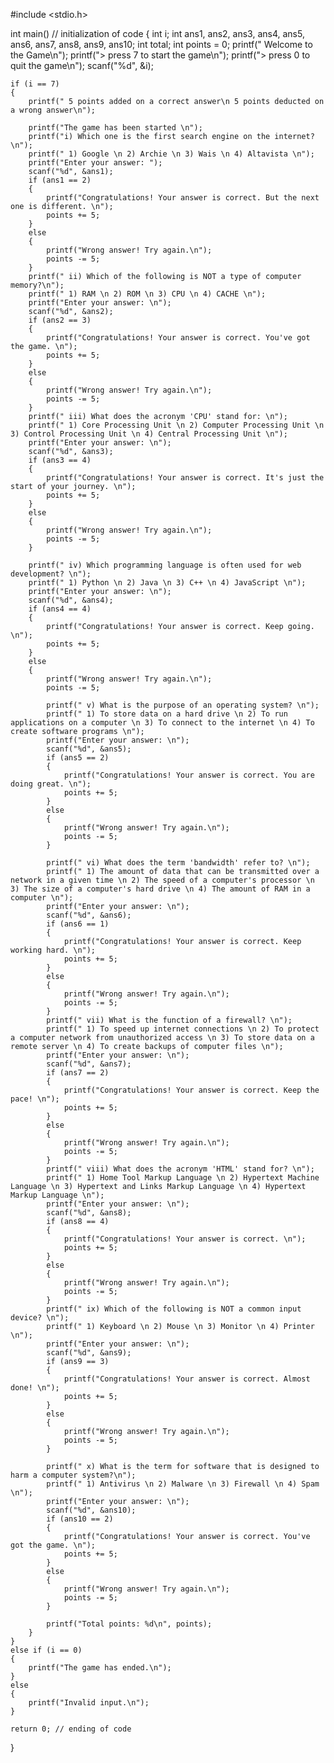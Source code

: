 
#include <stdio.h>

int main() // initialization of code
{
    int i;
    int ans1, ans2, ans3, ans4, ans5, ans6, ans7, ans8, ans9, ans10;
    int total;
    int points = 0;
    printf("   Welcome to the Game\n");
    printf("> press 7 to start the game\n");
    printf("> press 0 to quit the game\n");
    scanf("%d", &i);

    if (i == 7)
    {
        printf(" 5 points added on a correct answer\n 5 points deducted on a wrong answer\n");

        printf("The game has been started \n");
        printf("i) Which one is the first search engine on the internet? \n");
        printf(" 1) Google \n 2) Archie \n 3) Wais \n 4) Altavista \n");
        printf("Enter your answer: ");
        scanf("%d", &ans1);
        if (ans1 == 2)
        {
            printf("Congratulations! Your answer is correct. But the next one is different. \n");
            points += 5;
        }
        else
        {
            printf("Wrong answer! Try again.\n");
            points -= 5;
        }
        printf(" ii) Which of the following is NOT a type of computer memory?\n");
        printf(" 1) RAM \n 2) ROM \n 3) CPU \n 4) CACHE \n");
        printf("Enter your answer: \n");
        scanf("%d", &ans2);
        if (ans2 == 3)
        {
            printf("Congratulations! Your answer is correct. You've got the game. \n");
            points += 5;
        }
        else
        {
            printf("Wrong answer! Try again.\n");
            points -= 5;
        }
        printf(" iii) What does the acronym 'CPU' stand for: \n");
        printf(" 1) Core Processing Unit \n 2) Computer Processing Unit \n 3) Control Processing Unit \n 4) Central Processing Unit \n");
        printf("Enter your answer: \n");
        scanf("%d", &ans3);
        if (ans3 == 4)
        {
            printf("Congratulations! Your answer is correct. It's just the start of your journey. \n");
            points += 5;
        }
        else
        {
            printf("Wrong answer! Try again.\n");
            points -= 5;
        }

        printf(" iv) Which programming language is often used for web development? \n");
        printf(" 1) Python \n 2) Java \n 3) C++ \n 4) JavaScript \n");
        printf("Enter your answer: \n");
        scanf("%d", &ans4);
        if (ans4 == 4)
        {
            printf("Congratulations! Your answer is correct. Keep going. \n");
            points += 5;
        }
        else
        {
            printf("Wrong answer! Try again.\n");
            points -= 5;

            printf(" v) What is the purpose of an operating system? \n");
            printf(" 1) To store data on a hard drive \n 2) To run applications on a computer \n 3) To connect to the internet \n 4) To create software programs \n");
            printf("Enter your answer: \n");
            scanf("%d", &ans5);
            if (ans5 == 2)
            {
                printf("Congratulations! Your answer is correct. You are doing great. \n");
                points += 5;
            }
            else
            {
                printf("Wrong answer! Try again.\n");
                points -= 5;
            }

            printf(" vi) What does the term 'bandwidth' refer to? \n");
            printf(" 1) The amount of data that can be transmitted over a network in a given time \n 2) The speed of a computer's processor \n 3) The size of a computer's hard drive \n 4) The amount of RAM in a computer \n");
            printf("Enter your answer: \n");
            scanf("%d", &ans6);
            if (ans6 == 1)
            {
                printf("Congratulations! Your answer is correct. Keep working hard. \n");
                points += 5;
            }
            else
            {
                printf("Wrong answer! Try again.\n");
                points -= 5;
            }
            printf(" vii) What is the function of a firewall? \n");
            printf(" 1) To speed up internet connections \n 2) To protect a computer network from unauthorized access \n 3) To store data on a remote server \n 4) To create backups of computer files \n");
            printf("Enter your answer: \n");
            scanf("%d", &ans7);
            if (ans7 == 2)
            {
                printf("Congratulations! Your answer is correct. Keep the pace! \n");
                points += 5;
            }
            else
            {
                printf("Wrong answer! Try again.\n");
                points -= 5;
            }
            printf(" viii) What does the acronym 'HTML' stand for? \n");
            printf(" 1) Home Tool Markup Language \n 2) Hypertext Machine Language \n 3) Hypertext and Links Markup Language \n 4) Hypertext Markup Language \n");
            printf("Enter your answer: \n");
            scanf("%d", &ans8);
            if (ans8 == 4)
            {
                printf("Congratulations! Your answer is correct. \n");
                points += 5;
            }
            else
            {
                printf("Wrong answer! Try again.\n");
                points -= 5;
            }
            printf(" ix) Which of the following is NOT a common input device? \n");
            printf(" 1) Keyboard \n 2) Mouse \n 3) Monitor \n 4) Printer \n");
            printf("Enter your answer: \n");
            scanf("%d", &ans9);
            if (ans9 == 3)
            {
                printf("Congratulations! Your answer is correct. Almost done! \n");
                points += 5;
            }
            else
            {
                printf("Wrong answer! Try again.\n");
                points -= 5;
            }

            printf(" x) What is the term for software that is designed to harm a computer system?\n");
            printf(" 1) Antivirus \n 2) Malware \n 3) Firewall \n 4) Spam \n");
            printf("Enter your answer: \n");
            scanf("%d", &ans10);
            if (ans10 == 2)
            {
                printf("Congratulations! Your answer is correct. You've got the game. \n");
                points += 5;
            }
            else
            {
                printf("Wrong answer! Try again.\n");
                points -= 5;
            }

            printf("Total points: %d\n", points);
        }
    }
    else if (i == 0)
    {
        printf("The game has ended.\n");
    }
    else
    {
        printf("Invalid input.\n");
    }

    return 0; // ending of code
}
